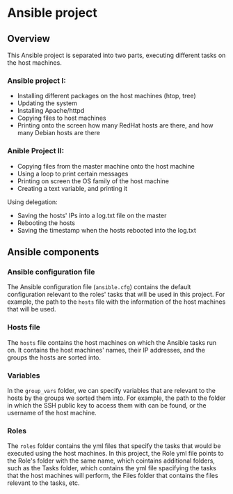 # Ansible project

## Overview
This Ansible project is separated into two parts, executing different tasks on the host machines.

### Ansible project I:

- Installing different packages on the host machines (htop, tree)
- Updating the system
- Installing Apache/httpd
- Copying files to host machines
- Printing onto the screen how many RedHat hosts are there, and how many Debian hosts are there

### Anible Project II:

- Copying files from the master machine onto the host machine
- Using a loop to print certain messages
- Printing on screen the OS family of the host machine
- Creating a text variable, and printing it

Using delegation:
- Saving the hosts' IPs into a log.txt file on the master
- Rebooting the hosts
- Saving the timestamp when the hosts rebooted into the log.txt

## Ansible components

### Ansible configuration file
The Ansible configuration file (`ansible.cfg`) contains the default configuration relevant to the roles' tasks that will be used in this project. For example, the path to the `hosts` file with the information of the host machines that will be used.

### Hosts file
The `hosts` file contains the host machines on which the Ansible tasks run on. It contains the host machines' names, their IP addresses, and the groups the hosts are sorted into.

### Variables
In the `group_vars` folder, we can specify variables that are relevant to the hosts by the groups we sorted them into. For example, the path to the folder in which the SSH public key to access them with can be found, or the username of the host machine.

### Roles
The `roles` folder contains the yml files that specify the tasks that would be executed using the host machines. In this project, the Role yml file points to the Role's folder with the same name, which cointains additional folders, such as the Tasks folder, which contains the yml file spacifying the tasks that the host machines will perform, the Files folder that contains the files relevant to the tasks, etc.